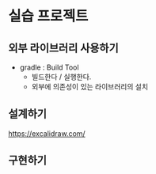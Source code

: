 # 실습 프로젝트

## 외부 라이브러리 사용하기

- gradle : Build Tool
    - 빌드한다 / 실행한다.
    - 외부에 의존성이 있는 라이브러리의 설치 

## 설계하기
https://excalidraw.com/
## 구현하기
